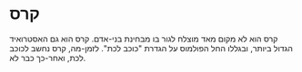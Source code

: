 # קרס

קרס הוא לא מקום מאד מוצלח לגור בו מבחינת בני-אדם. קרס הוא גם האסטרואיד הגדול
ביותר, ובגללו החל הפולמוס על הגדרת "כוכב לכת". לזמן-מה, קרס נחשב לכוכב לכת,
ואחר-כך כבר לא.
